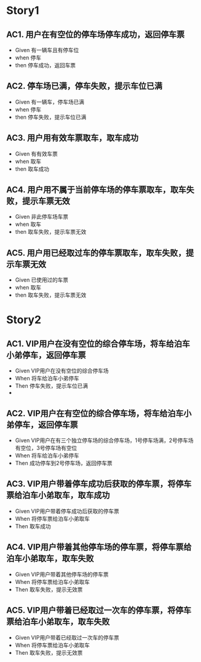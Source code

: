 # Story1
## AC1. 用户在有空位的停车场停车成功，返回停车票
- Given 有一辆车且有停车位
- when 停车
- then 停车成功，返回车票

## AC2. 停车场已满，停车失败，提示车位已满
- Given 有一辆车，停车场已满
- when 停车
- then 停车失败，提示车位已满

## AC3. 用户用有效车票取车，取车成功
- Given 有有效车票
- when 取车
- then 取车成功

## AC4. 用户用不属于当前停车场的停车票取车，取车失败，提示车票无效
- Given 非此停车场车票
- when 取车
- then 取车失败，提示车票无效

## AC5. 用户用已经取过车的停车票取车，取车失败，提示车票无效
- Given 已使用过的车票
- when 取车
- then 取车失败，提示车票无效


# Story2
## AC1. VIP用户在没有空位的综合停车场，将车给泊车小弟停车，返回停车票
- Given VIP用户在没有空位的综合停车场
- When 将车给泊车小弟停车
- Then 停车失败，提示车位已满
- 
## AC2. VIP用户在有空位的综合停车场，将车给泊车小弟停车，返回停车票
- Given VIP用户在有三个独立停车场的综合停车场，1号停车场满，2号停车场有空位，3号停车场有空位
- When 将车给泊车小弟停车
- Then 成功停车到2号停车场，返回停车票

## AC3. VIP用户带着停车成功后获取的停车票，将停车票给泊车小弟取车，取车成功
- Given VIP用户带着停车成功后获取的停车票
- When 将停车票给泊车小弟取车
- Then 取车成功

## AC4. VIP用户带着其他停车场的停车票，将停车票给泊车小弟取车，取车失败
- Given VIP用户带着其他停车场的停车票
- When 将停车票给泊车小弟取车
- Then 取车失败，提示无效票

## AC5. VIP用户带着已经取过一次车的停车票，将停车票给泊车小弟取车，取车失败
- Given VIP用户带着已经取过一次车的停车票
- When 将停车票给泊车小弟取车
- Then 取车失败，提示无效票
